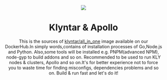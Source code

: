 <div align="center">
<img src="https://c.tenor.com/FMacCdHxgMgAAAAC/call-from-based-department.gif">

# Klyntar & Apollo

<p>This is the sources of <a href="https://hub.docker.com/repository/docker/klyntar/all_in_one/general">klyntar/all_in_one</a> image available on our DockerHub.In simply words,contains of installation processes of Go,Node.js and Python. Also,some tools will be installed e.g. PNPM(advanced NPM), node-gyp to build addons and so on. Recommended to be used to run KLY nodes & clusters, Apollo and so on.It's for better experience not to force you to waste time for finding misconfigs, dependencies problems and so on. Build & run fast and let's do it!</p>
</div>